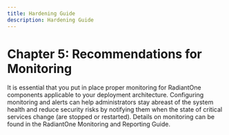 ```yaml
---
title: Hardening Guide
description: Hardening Guide
---
```


# Chapter 5: Recommendations for Monitoring

It is essential that you put in place proper monitoring for RadiantOne components applicable to your deployment architecture. Configuring monitoring and alerts can help administrators stay abreast of the system health and reduce security risks by notifying them when the state of critical services change (are stopped or restarted). Details on monitoring can be found in the RadiantOne Monitoring and Reporting Guide.